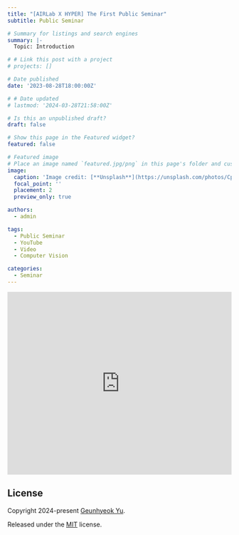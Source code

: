 ```yaml
---
title: "[AIRLab X HYPER] The First Public Seminar"
subtitle: Public Seminar

# Summary for listings and search engines
summary: |- 
  Topic: Introduction

# # Link this post with a project
# projects: []

# Date published
date: '2023-08-28T18:00:00Z'

# # Date updated
# lastmod: '2024-03-28T21:58:00Z'

# Is this an unpublished draft?
draft: false

# Show this page in the Featured widget?
featured: false

# Featured image
# Place an image named `featured.jpg/png` in this page's folder and customize its options here.
image:
  caption: 'Image credit: [**Unsplash**](https://unsplash.com/photos/CpkOjOcXdUY)'
  focal_point: ''
  placement: 2
  preview_only: true

authors:
  - admin

tags:
  - Public Seminar
  - YouTube
  - Video
  - Computer Vision

categories:
  - Seminar
---
```


<iframe width="100%" height="410" src="https://www.youtube.com/embed/Nv6vOX6guow" frameborder="0" allow="autoplay; encrypted-media" allowfullscreen></iframe>

## License

Copyright 2024-present [Geunhyeok Yu](/).

Released under the [MIT](https://raw.githubusercontent.com/nda111/nda111.github.io/main/LICENSE) license.
